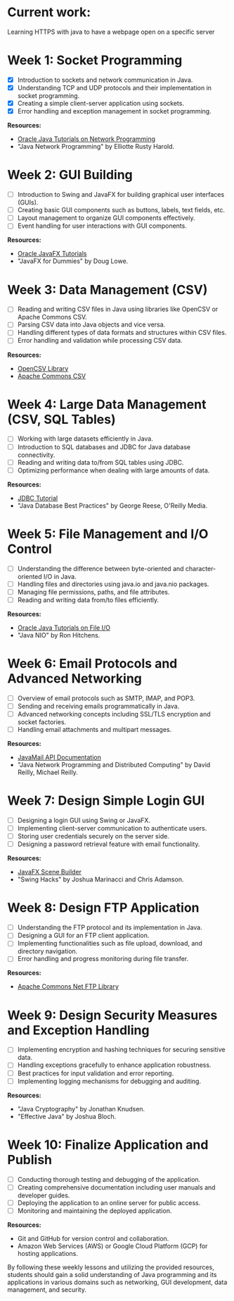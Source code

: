 # Current work:
Learning HTTPS with java to have a webpage open on a specific server


# Week 1: Socket Programming

- [x] Introduction to sockets and network communication in Java.
- [x] Understanding TCP and UDP protocols and their implementation in socket programming.
- [x] Creating a simple client-server application using sockets.
- [x] Error handling and exception management in socket programming.

**Resources:**
- [Oracle Java Tutorials on Network Programming](https://docs.oracle.com/javase/tutorial/networking/index.html)
- "Java Network Programming" by Elliotte Rusty Harold.

# Week 2: GUI Building

- [ ] Introduction to Swing and JavaFX for building graphical user interfaces (GUIs).
- [ ] Creating basic GUI components such as buttons, labels, text fields, etc.
- [ ] Layout management to organize GUI components effectively.
- [ ] Event handling for user interactions with GUI components.

**Resources:**
- [Oracle JavaFX Tutorials](https://openjfx.io/openjfx-docs/)
- "JavaFX for Dummies" by Doug Lowe.

# Week 3: Data Management (CSV)

- [ ] Reading and writing CSV files in Java using libraries like OpenCSV or Apache Commons CSV.
- [ ] Parsing CSV data into Java objects and vice versa.
- [ ] Handling different types of data formats and structures within CSV files.
- [ ] Error handling and validation while processing CSV data.

**Resources:**
- [OpenCSV Library](http://opencsv.sourceforge.net/)
- [Apache Commons CSV](https://commons.apache.org/proper/commons-csv/)

# Week 4: Large Data Management (CSV, SQL Tables)

- [ ] Working with large datasets efficiently in Java.
- [ ] Introduction to SQL databases and JDBC for Java database connectivity.
- [ ] Reading and writing data to/from SQL tables using JDBC.
- [ ] Optimizing performance when dealing with large amounts of data.

**Resources:**
- [JDBC Tutorial](https://docs.oracle.com/javase/tutorial/jdbc/index.html)
- "Java Database Best Practices" by George Reese, O'Reilly Media.

# Week 5: File Management and I/O Control

- [ ] Understanding the difference between byte-oriented and character-oriented I/O in Java.
- [ ] Handling files and directories using java.io and java.nio packages.
- [ ] Managing file permissions, paths, and file attributes.
- [ ] Reading and writing data from/to files efficiently.

**Resources:**
- [Oracle Java Tutorials on File I/O](https://docs.oracle.com/javase/tutorial/essential/io/index.html)
- "Java NIO" by Ron Hitchens.

# Week 6: Email Protocols and Advanced Networking

- [ ] Overview of email protocols such as SMTP, IMAP, and POP3.
- [ ] Sending and receiving emails programmatically in Java.
- [ ] Advanced networking concepts including SSL/TLS encryption and socket factories.
- [ ] Handling email attachments and multipart messages.

**Resources:**
- [JavaMail API Documentation](https://javaee.github.io/javamail/)
- "Java Network Programming and Distributed Computing" by David Reilly, Michael Reilly.

# Week 7: Design Simple Login GUI

- [ ] Designing a login GUI using Swing or JavaFX.
- [ ] Implementing client-server communication to authenticate users.
- [ ] Storing user credentials securely on the server side.
- [ ] Designing a password retrieval feature with email functionality.

**Resources:**
- [JavaFX Scene Builder](https://gluonhq.com/products/scene-builder/)
- "Swing Hacks" by Joshua Marinacci and Chris Adamson.

# Week 8: Design FTP Application

- [ ] Understanding the FTP protocol and its implementation in Java.
- [ ] Designing a GUI for an FTP client application.
- [ ] Implementing functionalities such as file upload, download, and directory navigation.
- [ ] Error handling and progress monitoring during file transfer.

**Resources:**
- [Apache Commons Net FTP Library](https://commons.apache.org/proper/commons-net/)

# Week 9: Design Security Measures and Exception Handling

- [ ] Implementing encryption and hashing techniques for securing sensitive data.
- [ ] Handling exceptions gracefully to enhance application robustness.
- [ ] Best practices for input validation and error reporting.
- [ ] Implementing logging mechanisms for debugging and auditing.

**Resources:**
- "Java Cryptography" by Jonathan Knudsen.
- "Effective Java" by Joshua Bloch.

# Week 10: Finalize Application and Publish

- [ ] Conducting thorough testing and debugging of the application.
- [ ] Creating comprehensive documentation including user manuals and developer guides.
- [ ] Deploying the application to an online server for public access.
- [ ] Monitoring and maintaining the deployed application.

**Resources:**
- Git and GitHub for version control and collaboration.
- Amazon Web Services (AWS) or Google Cloud Platform (GCP) for hosting applications.

By following these weekly lessons and utilizing the provided resources, students should gain a solid understanding of Java programming and its applications in various domains such as networking, GUI development, data management, and security.
